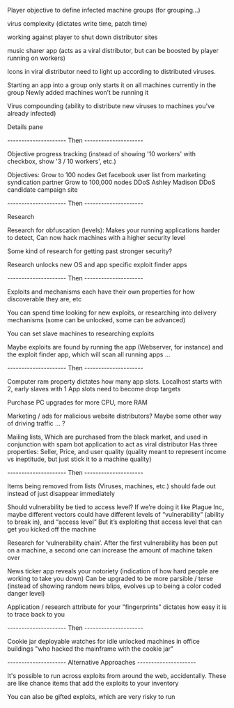 ﻿Player objective to define infected machine groups (for grouping...)
 
 virus complexity (dictates write time, patch time)

working against player to shut down distributor sites

music sharer app (acts as a viral distributor, but can be boosted by player running on workers)

Icons in viral distributor need to light up according to distributed viruses.

Starting an app into a group only starts it on all machines currently in the group
	Newly added machines won’t be running it

Virus compounding (ability to distribute new viruses to machines you've already infected)

Details pane

--------------------- Then ---------------------

Objective progress tracking
	(instead of showing '10 workers' with checkbox, show '3 / 10 workers', etc.)

Objectives:
	Grow to 100 nodes
	Get facebook user list from marketing syndication partner
	Grow to 100,000 nodes
	DDoS Ashley Madison
	DDoS candidate campaign site

--------------------- Then ---------------------

Research

Research for obfuscation (levels):
	Makes your running applications harder to detect,
	Can now hack machines with a higher security level

Some kind of research for getting past stronger security?

Research unlocks new 
OS and app specific exploit finder apps 

--------------------- Then ---------------------

Exploits and mechanisms each have their own properties for how discoverable they are, etc 

You can spend time looking for new exploits, or researching into delivery mechanisms (some can be unlocked, some can be advanced) 

You can set slave machines to researching exploits 

Maybe exploits are found by running the app (Webserver, for instance) and the exploit finder app, which will scan all running apps ...

--------------------- Then ---------------------

Computer ram property dictates how many app slots. 
	Localhost starts with 2, early slaves with 1
	App slots need to become drop targets

Purchase PC upgrades for more CPU, more RAM

Marketing / ads for malicious website distributors?
	Maybe some other way of driving traffic ... ?

Mailing lists,
	Which are purchased from the black market,
	and used in conjunction with spam bot application
	to act as viral distributor
Has three properties: Seller, Price, and user quality
	(quality meant to represent income vs ineptitude, but just stick it to a machine quality)

--------------------- Then ---------------------

Items being removed from lists (Viruses, machines, etc.) should fade out instead of just disappear immediately

Should vulnerability be tied to access level?
	If we’re doing it like Plague Inc, 
		maybe different vectors could have different levels of “vulnerability” (ability to break in),
		and “access level”
	But it’s exploiting that access level that can get you kicked off the machine

Research for ‘vulnerability chain’. 
	After the first vulnerability has been put on a machine, 
	a second one can increase the amount of machine taken over

News ticker app reveals your notoriety 
	(indication of how hard people are working to take you down) 
	Can be upgraded to be more parsible / terse 
	(instead of showing random news blips, evolves up to being a color coded danger level) 

Application / research attribute for your "fingerprints" dictates how easy it is to trace back to you 

--------------------- Then ---------------------

Cookie jar deployable watches for idle unlocked machines in office buildings 
"who hacked the mainframe with the cookie jar" 

--------------------- Alternative Approaches ---------------------

It's possible to run across exploits from around the web, accidentally. These are like chance items that add the exploits to your inventory 

You can also be gifted exploits, which are very risky to run 
